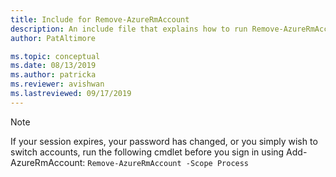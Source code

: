 ```yaml
---
title: Include for Remove-AzureRmAccount 
description: An include file that explains how to run Remove-AzureRmAccount.
author: PatAltimore

ms.topic: conceptual
ms.date: 08/13/2019
ms.author: patricka
ms.reviewer: avishwan
ms.lastreviewed: 09/17/2019
---
```


>[!Note]
>If your session expires, your password has changed, or you simply wish to switch accounts, run the following cmdlet before you sign in using Add-AzureRmAccount: `Remove-AzureRmAccount -Scope Process`
